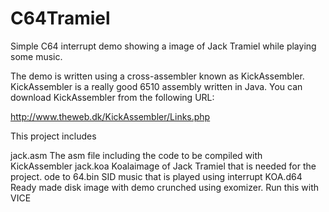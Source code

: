 C64Tramiel
==========

Simple C64 interrupt demo showing a image of Jack Tramiel while playing some music.

The demo is written using a cross-assembler known as KickAssembler.
KickAssembler is a really good 6510 assembly written in Java.
You can download KickAssembler from the following URL:

http://www.theweb.dk/KickAssembler/Links.php

This project includes

jack.asm 		The asm file including the code to be compiled with KickAssembler
jack.koa		Koalaimage of Jack Tramiel that is needed for the project.
ode to 64.bin	SID music that is played using interrupt
KOA.d64			Ready made disk image with demo crunched using exomizer. Run this with VICE
